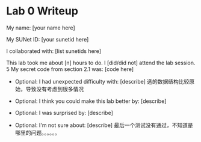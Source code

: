 Lab 0 Writeup
=============

My name: [your name here]

My SUNet ID: [your sunetid here]

I collaborated with: [list sunetids here]

This lab took me about [n] hours to do. I [did/did not] attend the lab session.
5
My secret code from section 2.1 was: [code here]

- Optional: I had unexpected difficulty with: [describe]
选的数据结构比较原始，导致没有考虑到很多情况
- Optional: I think you could make this lab better by: [describe]

- Optional: I was surprised by: [describe]

- Optional: I'm not sure about: [describe]
最后一个测试没有通过，不知道是哪里的问题。。。。。。